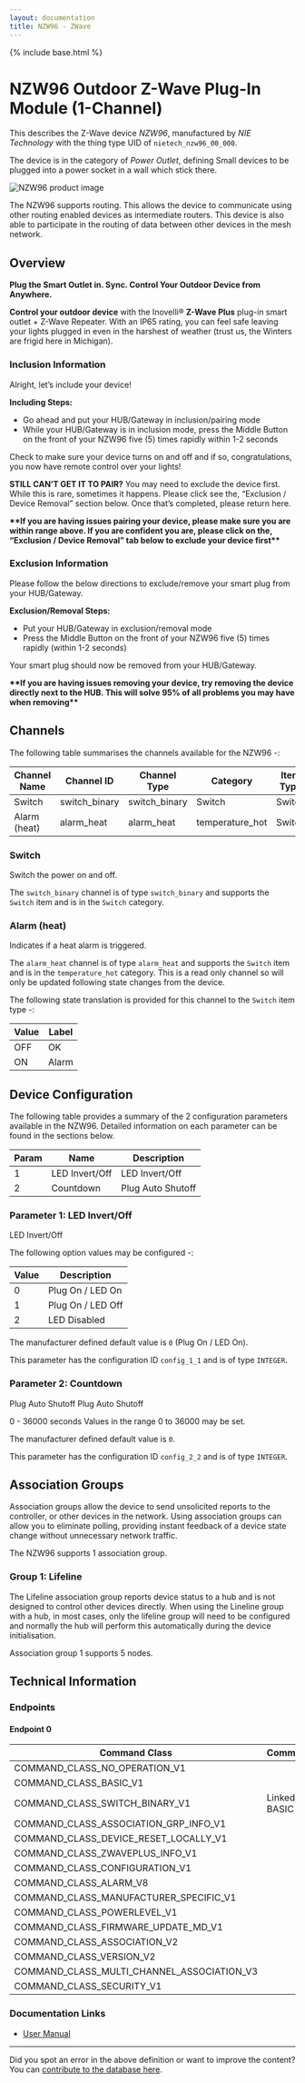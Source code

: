 ```yaml
---
layout: documentation
title: NZW96 - ZWave
---
```


{% include base.html %}

# NZW96 Outdoor Z-Wave Plug-In Module (1-Channel)
This describes the Z-Wave device *NZW96*, manufactured by *NIE Technology* with the thing type UID of ```nietech_nzw96_00_000```.

The device is in the category of *Power Outlet*, defining Small devices to be plugged into a power socket in a wall which stick there.

![NZW96 product image](https://opensmarthouse.org/zwavedatabase/825/image/)


The NZW96 supports routing. This allows the device to communicate using other routing enabled devices as intermediate routers.  This device is also able to participate in the routing of data between other devices in the mesh network.

## Overview

**Plug the Smart Outlet in. Sync. Control Your Outdoor Device from Anywhere.**

**Control your outdoor device** with the Inovelli® **Z-Wave Plus** plug-in smart outlet + Z-Wave Repeater. With an IP65 rating, you can feel safe leaving your lights plugged in even in the harshest of weather (trust us, the Winters are frigid here in Michigan).

### Inclusion Information

Alright, let’s include your device!

**Including Steps:**

  * Go ahead and put your HUB/Gateway in inclusion/pairing mode
  * While your HUB/Gateway is in inclusion mode, press the Middle Button on the front of your NZW96 five (5) times rapidly within 1-2 seconds

Check to make sure your device turns on and off and if so, congratulations, you now have remote control over your lights!

**STILL CAN’T GET IT TO PAIR?** You may need to exclude the device first. While this is rare, sometimes it happens. Please click see the, “Exclusion / Device Removal” section below. Once that’s completed, please return here.

**\*\*If you are having issues pairing your device, please make sure you are within range above. If you are confident you are, please click on the, “Exclusion / Device Removal” tab below to exclude your device first\*\***

### Exclusion Information

Please follow the below directions to exclude/remove your smart plug from your HUB/Gateway.

**Exclusion/Removal Steps:**

  * Put your HUB/Gateway in exclusion/removal mode
  * Press the Middle Button on the front of your NZW96 five (5) times rapidly (within 1-2 seconds)

Your smart plug should now be removed from your HUB/Gateway.

**\*\*If you are having issues removing your device, try removing the device directly next to the HUB. This will solve 95% of all problems you may have when removing\*\***

## Channels

The following table summarises the channels available for the NZW96 -:

| Channel Name | Channel ID | Channel Type | Category | Item Type |
|--------------|------------|--------------|----------|-----------|
| Switch | switch_binary | switch_binary | Switch | Switch | 
| Alarm (heat) | alarm_heat | alarm_heat | temperature_hot | Switch | 

### Switch
Switch the power on and off.

The ```switch_binary``` channel is of type ```switch_binary``` and supports the ```Switch``` item and is in the ```Switch``` category.

### Alarm (heat)
Indicates if a heat alarm is triggered.

The ```alarm_heat``` channel is of type ```alarm_heat``` and supports the ```Switch``` item and is in the ```temperature_hot``` category. This is a read only channel so will only be updated following state changes from the device.

The following state translation is provided for this channel to the ```Switch``` item type -:

| Value | Label     |
|-------|-----------|
| OFF | OK |
| ON | Alarm |



## Device Configuration

The following table provides a summary of the 2 configuration parameters available in the NZW96.
Detailed information on each parameter can be found in the sections below.

| Param | Name  | Description |
|-------|-------|-------------|
| 1 | LED Invert/Off | LED Invert/Off |
| 2 | Countdown | Plug Auto Shutoff |

### Parameter 1: LED Invert/Off

LED Invert/Off

The following option values may be configured -:

| Value  | Description |
|--------|-------------|
| 0 | Plug On / LED On |
| 1 | Plug On / LED Off |
| 2 | LED Disabled |

The manufacturer defined default value is ```0``` (Plug On / LED On).

This parameter has the configuration ID ```config_1_1``` and is of type ```INTEGER```.


### Parameter 2: Countdown

Plug Auto Shutoff
Plug Auto Shutoff

0 - 36000 seconds
Values in the range 0 to 36000 may be set.

The manufacturer defined default value is ```0```.

This parameter has the configuration ID ```config_2_2``` and is of type ```INTEGER```.


## Association Groups

Association groups allow the device to send unsolicited reports to the controller, or other devices in the network. Using association groups can allow you to eliminate polling, providing instant feedback of a device state change without unnecessary network traffic.

The NZW96 supports 1 association group.

### Group 1: Lifeline

The Lifeline association group reports device status to a hub and is not designed to control other devices directly. When using the Lineline group with a hub, in most cases, only the lifeline group will need to be configured and normally the hub will perform this automatically during the device initialisation.

Association group 1 supports 5 nodes.

## Technical Information

### Endpoints

#### Endpoint 0

| Command Class | Comment |
|---------------|---------|
| COMMAND_CLASS_NO_OPERATION_V1| |
| COMMAND_CLASS_BASIC_V1| |
| COMMAND_CLASS_SWITCH_BINARY_V1| Linked to BASIC|
| COMMAND_CLASS_ASSOCIATION_GRP_INFO_V1| |
| COMMAND_CLASS_DEVICE_RESET_LOCALLY_V1| |
| COMMAND_CLASS_ZWAVEPLUS_INFO_V1| |
| COMMAND_CLASS_CONFIGURATION_V1| |
| COMMAND_CLASS_ALARM_V8| |
| COMMAND_CLASS_MANUFACTURER_SPECIFIC_V1| |
| COMMAND_CLASS_POWERLEVEL_V1| |
| COMMAND_CLASS_FIRMWARE_UPDATE_MD_V1| |
| COMMAND_CLASS_ASSOCIATION_V2| |
| COMMAND_CLASS_VERSION_V2| |
| COMMAND_CLASS_MULTI_CHANNEL_ASSOCIATION_V3| |
| COMMAND_CLASS_SECURITY_V1| |

### Documentation Links

* [User Manual](https://opensmarthouse.org/zwavedatabase/825/reference/nzw96-manual.pdf)

---

Did you spot an error in the above definition or want to improve the content?
You can [contribute to the database here](https://opensmarthouse.org/zwavedatabase/825).
